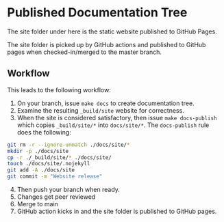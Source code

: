 # Published Documentation Tree

The site folder under here is the static website published to GitHub
Pages.

The site folder is picked up by GitHub actions and published to GitHub
pages when checked-in/merged to the master branch.

## Workflow

This leads to the following workflow:

1. On your branch, issue `make docs` to create documentation tree.
2. Examine the resulting `_build/site` website for correctness.
3. When the site is considered satisfactory, then issue `make
   docs-publish` which copies `_build/site/*` into
   `docs/site/*`. The `docs-publish` rule does the following:

``` bash
git rm -r --ignore-unmatch ./docs/site/*
mkdir -p ./docs/site
cp -r ./_build/site/* ./docs/site/
touch ./docs/site/.nojekyll
git add -A ./docs/site
git commit -m "Website release"
```
4. Then push your branch when ready.
5. Changes get peer reviewed
6. Merge to main
7. GitHub action kicks in and the site folder is published to GitHub
   pages.
